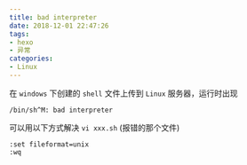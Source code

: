 ```yaml
---
title: bad interpreter
date: 2018-12-01 22:47:26
tags:
- hexo
- 异常
categories:
- Linux
---
```

在 <code>windows</code> 下创建的 <code>shell</code> 文件上传到 <code>Linux</code> 服务器，运行时出现
```shell
/bin/sh^M: bad interpreter
```
可以用以下方式解决
```vi xxx.sh``` (报错的那个文件)

```
:set fileformat=unix
:wq
```